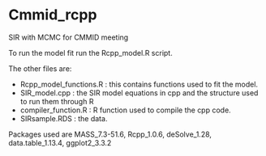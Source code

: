 # Cmmid_rcpp
 SIR with MCMC for CMMID meeting

To run the model fit run the Rcpp_model.R script.


The other files are:
- Rcpp_model_functions.R : this contains functions used to fit the model.
- SIR_model.cpp : the SIR model equations in cpp and the structure used to run them through R
- compiler_function.R : R function used to compile the cpp code.
- SIRsample.RDS : the data.

Packages used are MASS_7.3-51.6, Rcpp_1.0.6, deSolve_1.28, data.table_1.13.4, ggplot2_3.3.2          
